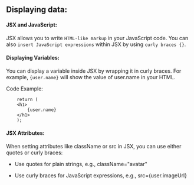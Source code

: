 ## Displaying data:

#### JSX and JavaScript:

JSX allows you to write `HTML-like markup` in your JavaScript code. You can also `insert JavaScript expressions` within JSX by using `curly braces {}`.

#### Displaying Variables:

You can display a variable inside JSX by wrapping it in curly braces. For example, `{user.name}` will show the value of user.name in your HTML.

Code Example:

        return (
        <h1>
            {user.name}
        </h1>
        );

#### JSX Attributes:

When setting attributes like className or src in JSX, you can use either quotes or curly braces:

- Use quotes for plain strings, e.g., className="avatar"

* Use curly braces for JavaScript expressions, e.g., src={user.imageUrl}
